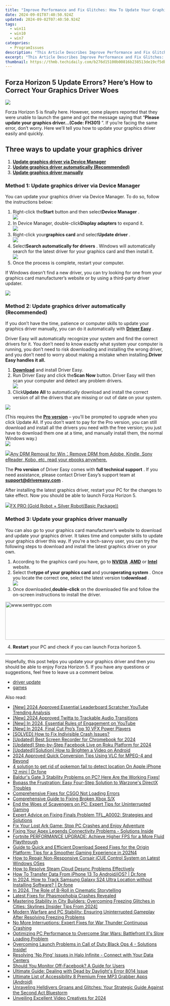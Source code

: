 ```yaml
---
title: "Improve Performance and Fix Glitches: How To Update Your Graphics Driver In Forza Horizon 5"
date: 2024-09-01T07:40:50.924Z
updated: 2024-09-02T07:40:50.924Z
tags:
  - win11
  - win10
  - win7
categories:
  - ProgramIssues
description: "This Article Describes Improve Performance and Fix Glitches: How To Update Your Graphics Driver In Forza Horizon 5"
excerpt: "This Article Describes Improve Performance and Fix Glitches: How To Update Your Graphics Driver In Forza Horizon 5"
thumbnail: https://thmb.techidaily.com/b276d15100b00816b238513de19cf5dbb90f578402c4c455ac709e533cfa60c1.jpg
---
```


## Forza Horizon 5 Update Errors? Here’s How to Correct Your Graphics Driver Woes

![](https://images.drivereasy.com/wp-content/uploads/2021/11/forza-horizon-5-code-FH301.jpg)

 Forza Horizon 5 is finally here. However, some players reported that they were unable to launch the game and got the message saying that “**Please update your graphics driver…(Code: FH301)** ”. If you’re facing the same error, don’t worry. Here we’ll tell you how to update your graphics driver easily and quickly.

## Three ways to update your graphics driver

1. **[Update graphics driver via Device Manager](https://tools.techidaily.com/drivereasy/download/)**
2. **[Update graphics driver automatically (Recommended)](https://www.drivereasy.com/knowledge/forza-horizon-5-update-graphics-driver/#Method2)**
3. **[Update graphics driver manually](https://tools.techidaily.com/drivereasy/download/)**

### Method 1: Update graphics driver via Device Manager

 You can update your graphics driver via Device Manager. To do so, follow the instructions below:

1. Right-click the**Start** button and then select**Device Manager** .  
![](https://images.drivereasy.com/wp-content/uploads/2021/11/start-device-manager.jpg)
2. In Device Manager, double-click**Display adapters** to expand it.  
![](https://images.drivereasy.com/wp-content/uploads/2021/11/display-adapter.jpg)
3. Right-click your**graphics card** and select**Update driver** .  
![](https://images.drivereasy.com/wp-content/uploads/2021/11/graphics-update-driver.jpg)
4. Select**Search automatically for drivers** . Windows will automatically search for the latest driver for your graphics card and then install it.  
![](https://images.drivereasy.com/wp-content/uploads/2021/11/search-automatically-for-drivers.jpg)
5. Once the process is complete, restart your computer.

 If Windows doesn’t find a new driver, you can try looking for one from your graphics card manufacturer’s website or by using a third-party driver updater.

<!-- affiliate ads begin -->
<a href="https://shop.mondly.com/affiliate.php?ACCOUNT=ATISTUDI&AFFILIATE=108875&PATH=https%3A%2F%2Fwww.mondly.com%3FAFFILIATE%3D108875%26RESOURCE%3D%2BBusiness%2B970x90%2B"><img src="https://secure.avangate.com/images/merchant/69c418c33ec2e1a4267fa9bb77fa1428/business-970x90.gif" border="0"></a>
<!-- affiliate ads end -->
### Method 2: Update graphics driver automatically (Recommended)

 If you don’t have the time, patience or computer skills to update your graphics driver manually, you can do it automatically with **[Driver Easy](https://tools.techidaily.com/drivereasy/download/)**  .

 Driver Easy will automatically recognize your system and find the correct drivers for it. You don’t need to know exactly what system your computer is running, you don’t need to risk downloading and installing the wrong driver, and you don’t need to worry about making a mistake when installing.**Driver Easy handles it all.**

1. **[Download](https://tools.techidaily.com/drivereasy/download/)**  and install Driver Easy.
2. Run Driver Easy and click the**Scan Now** button. Driver Easy will then scan your computer and detect any problem drivers.  
![](https://images.drivereasy.com/wp-content/uploads/2021/09/de-scan-now-20-1.jpg)
3. Click**Update All** to automatically download and install the correct version of all the drivers that are missing or out of date on your system.  
<!-- affiliate ads begin -->
<a href="https://secure.2checkout.com/order/checkout.php?PRODS=4621764&QTY=1&AFFILIATE=108875&CART=1"><img src="https://www.x-mirage.com/x-mirage/img/page-home.jpg" border="0"></a>
<!-- affiliate ads end -->
 (This requires the **[Pro version](https://tools.techidaily.com/drivereasy/download/)**  – you’ll be prompted to upgrade when you click Update All. If you don’t want to pay for the Pro version, you can still download and install all the drivers you need with the free version; you just have to download them one at a time, and manually install them, the normal Windows way.)  
![](https://images.drivereasy.com/wp-content/uploads/2021/09/de-nvidia-gtx-1080.jpg)

<!-- affiliate ads begin -->
<a href="https://secure.2checkout.com/order/checkout.php?PRODS=4600113&QTY=1&AFFILIATE=108875&CART=1"><img src="https://www.epubor.com/images/drm-removal-feature2.png" border="0">Any DRM Removal for Win：Remove DRM from Adobe, Kindle, Sony eReader, Kobo, etc, read your ebooks anywhere.</a>
<!-- affiliate ads end -->
 The **Pro version** of Driver Easy comes with **full technical support** . If you need assistance, please contact Driver Easy’s support team at [**support@drivereasy.com**](https://tools.techidaily.com/drivereasy/download/) .

 After installing the latest graphics driver, restart your PC for the changes to take effect. Now you should be able to launch Forza Horizon 5.

<!-- affiliate ads begin -->
<a href="https://secure.2checkout.com/order/checkout.php?PRODS=40085955&QTY=1&AFFILIATE=108875&CART=1"><img src="https://secure.avangate.com/images/merchant/f702defbc67edb455949f46babab0c18/products/2_logo9.png" border="0">FX PRO (Gold Robot + Silver Robot(Basic Package))</a>
<!-- affiliate ads end -->
### Method 3: Update your graphics driver manually

 You can also go to your graphics card manufacturer’s website to download and update your graphics driver. It takes time and computer skills to update your graphics driver this way. If you’re a tech-savvy user, you can try the following steps to download and install the latest graphics driver on your own.

1. According to the graphics card you have, go to **[NVIDIA](https://tools.techidaily.com/drivereasy/download/)**  ,[**AMD**](https://www.amd.com/en/support) or **[Intel](https://downloadcenter.intel.com/product/80939/Graphics)**  website.
2. Select the**type of your graphics card** and your**operating system** . Once you locate the correct one, select the latest version to**download** .  
![](https://images.drivereasy.com/wp-content/uploads/2021/11/nvidia-driver.jpg)
3. Once downloaded,**double-click** on the downloaded file and follow the on-screen instructions to install the driver.
<!-- affiliate ads begin -->
<a href="https://sentrypc.7eer.net/c/5597632/398457/3022" target="_top" id="398457"><img src="//a.impactradius-go.com/display-ad/3022-398457" border="0" alt="www.sentrypc.com" width="980" height="120"/></a><img height="0" width="0" src="https://sentrypc.7eer.net/i/5597632/398457/3022" style="position:absolute;visibility:hidden;" border="0" />
<!-- affiliate ads end -->
4. **Restart** your PC and check if you can launch Forza horizon 5.

---

 Hopefully, this post helps you update your graphics driver and then you should be able to enjoy Forza Horizon 5\. If you have any questions or suggestions, feel free to leave us a comment below.

* [driver update](https://tools.techidaily.com/drivereasy/download/)
* [games](https://tools.techidaily.com/drivereasy/download/)

<ins class="adsbygoogle"
     style="display:block"
     data-ad-format="autorelaxed"
     data-ad-client="ca-pub-7571918770474297"
     data-ad-slot="1223367746"></ins>



<ins class="adsbygoogle"
     style="display:block"
     data-ad-client="ca-pub-7571918770474297"
     data-ad-slot="8358498916"
     data-ad-format="auto"
     data-full-width-responsive="true"></ins>

<span class="atpl-alsoreadstyle">Also read:</span>
<div><ul>
<li><a href="https://facebook-record-videos.techidaily.com/new-2024-approved-essential-leaderboard-scratcher-youtube-trending-analysis/"><u>[New] 2024 Approved  Essential Leaderboard Scratcher  YouTube Trending Analysis</u></a></li>
<li><a href="https://twitter-videos.techidaily.com/new-2024-approved-twitta-to-trackable-audio-transitions/"><u>[New] 2024 Approved  Twitta to Trackable Audio Transitions</u></a></li>
<li><a href="https://youtube-web.techidaily.com/n-2024-essential-rules-of-engagement-on-youtube/"><u>[New] In 2024, Essential Rules of Engagement on YouTube</u></a></li>
<li><a href="https://vp-tips.techidaily.com/new-in-2024-final-cut-pros-top-10-vfx-power-players/"><u>[New] In 2024, Final Cut Pro’s Top 10 VFX Power Players</u></a></li>
<li><a href="https://win-solutions.techidaily.com/solved-how-to-fix-indivisible-crash-issues/"><u>[SOLVED] How to Fix Indivisible Crash Issues?</u></a></li>
<li><a href="https://desktop-recording.techidaily.com/updated-best-screen-recorder-for-chromebook-for-2024/"><u>[Updated] Best Screen Recorder for Chromebook for 2024</u></a></li>
<li><a href="https://facebook-video-content.techidaily.com/updated-step-by-step-facebook-live-on-roku-platform-for-2024/"><u>[Updated] Step-by-Step  Facebook Live on Roku Platform for 2024</u></a></li>
<li><a href="https://extra-guidance.techidaily.com/updated-solution-how-to-brighten-a-video-on-android/"><u>[Updated][Solution] How to Brighten a Video on Android</u></a></li>
<li><a href="https://article-posts.techidaily.com/2024-approved-quick-conversion-tips-using-vlc-for-mpeg-4-and-beyond/"><u>2024 Approved  Quick Conversion Tips Using VLC for MPEG-4 and Beyond</u></a></li>
<li><a href="https://ios-pokemon-go.techidaily.com/4-solution-to-get-rid-of-pokemon-fail-to-detect-location-on-apple-iphone-12-mini-drfone-by-drfone-virtual-ios/"><u>4 solution to get rid of pokemon fail to detect location On Apple iPhone 12 mini | Dr.fone</u></a></li>
<li><a href="https://win-solutions.techidaily.com/baldurs-gate-3-stability-problems-on-pc-here-are-the-working-fixes/"><u>Baldur's Gate 3 Stability Problems on PC? Here Are the Working Fixes!</u></a></li>
<li><a href="https://win-solutions.techidaily.com/bypass-the-frustration-easy-four-step-solution-to-warzones-directx-troubles/"><u>Bypass the Frustration: Easy Four-Step Solution to Warzone's DirectX Troubles</u></a></li>
<li><a href="https://win-solutions.techidaily.com/comprehensive-fixes-for-csgo-not-loading-errors/"><u>Comprehensive Fixes for CSGO Not Loading Errors</u></a></li>
<li><a href="https://games-able.techidaily.com/comprehensive-guide-to-fixing-broken-xbox-sx/"><u>Comprehensive Guide to Fixing Broken Xbox S/X</u></a></li>
<li><a href="https://win-solutions.techidaily.com/end-the-woes-of-scavengers-on-pc-expert-tips-for-uninterrupted-gaming/"><u>End the Woes of Scavengers on PC: Expert Tips for Uninterrupted Gaming</u></a></li>
<li><a href="https://win-solutions.techidaily.com/expert-advice-on-fixing-finals-problem-tfla0002-strategies-and-solutions/"><u>Expert Advice on Fixing Finals Problem TFL_A0002: Strategies and Solutions</u></a></li>
<li><a href="https://win-solutions.techidaily.com/fix-your-lost-ark-game-stop-pc-crashes-and-enjoy-adventure/"><u>Fix Your Lost Ark Game: Stop PC Crashes and Enjoy Adventure</u></a></li>
<li><a href="https://win-solutions.techidaily.com/fixing-your-apex-legends-connectivity-problems-solutions-inside/"><u>Fixing Your Apex Legends Connectivity Problems - Solutions Inside</u></a></li>
<li><a href="https://win-solutions.techidaily.com/fortnite-performance-upgrade-achieve-higher-fps-for-a-more-fluid-playthrough/"><u>Fortnite PERFORMANCE UPGRADE: Achieve Higher FPS for a More Fluid Playthrough</u></a></li>
<li><a href="https://win-solutions.techidaily.com/guide-to-quick-and-efficient-download-speed-fixes-for-the-origin-platform-tips-for-a-smoother-gaming-experience-in-202n4/"><u>Guide to Quick and Efficient Download Speed Fixes for the Origin Platform: Tips for a Smoother Gaming Experience in 202N4</u></a></li>
<li><a href="https://win-solutions.techidaily.com/how-to-repair-non-responsive-corsair-icue-control-system-on-latest-windows-oses/"><u>How to Repair Non-Responsive Corsair iCUE Control System on Latest Windows OSes</u></a></li>
<li><a href="https://win-solutions.techidaily.com/how-to-resolve-steam-cloud-desync-problems-effectively/"><u>How to Resolve Steam Cloud Desync Problems Effectively</u></a></li>
<li><a href="https://blog-min.techidaily.com/how-to-transfer-data-from-iphone-13-to-androidios-drfone-by-drfone-transfer-data-from-ios-transfer-data-from-ios/"><u>How To Transfer Data From iPhone 13 To Android/iOS? | Dr.fone</u></a></li>
<li><a href="https://android-location-track.techidaily.com/in-2024-how-to-track-samsung-galaxy-s24-ultra-location-without-installing-software-drfone-by-drfone-virtual-android/"><u>In 2024, How to Track Samsung Galaxy S24 Ultra Location without Installing Software? | Dr.fone</u></a></li>
<li><a href="https://some-guidance.techidaily.com/in-2024-the-role-of-b-roll-in-cinematic-storytelling/"><u>In 2024, The Role of B-Roll in Cinematic Storytelling</u></a></li>
<li><a href="https://win-solutions.techidaily.com/latest-fixes-for-phasmophobia-crashes-revealed/"><u>Latest Fixes for Phasmophobia Crashes Revealed</u></a></li>
<li><a href="https://win-solutions.techidaily.com/mastering-stability-in-city-builders-overcoming-freezing-glitches-in-cities-skylines-insider-tips-from-2024/"><u>Mastering Stability in City Builders: Overcoming Freezing Glitches in Cities: Skylines [Insider Tips From 2024]</u></a></li>
<li><a href="https://win-solutions.techidaily.com/modern-warfare-and-pc-stability-ensuring-uninterrupted-gameplay-after-resolving-freezing-problems/"><u>Modern Warfare and PC Stability: Ensuring Uninterrupted Gameplay After Resolving Freezing Problems</u></a></li>
<li><a href="https://win-solutions.techidaily.com/no-more-interruptions-expert-fixes-for-war-thunder-continuous-crashing/"><u>No More Interruptions: Expert Fixes for War Thunder Continuous Crashing</u></a></li>
<li><a href="https://win-solutions.techidaily.com/optimizing-pc-performance-to-overcome-star-wars-battlefront-iis-slow-loading-problem/"><u>Optimizing PC Performance to Overcome Star Wars: Battlefront II's Slow Loading Problem</u></a></li>
<li><a href="https://win-solutions.techidaily.com/1723009901355-overcoming-launch-problems-in-call-of-duty-black-ops-4-solutions-inside/"><u>Overcoming Launch Problems in Call of Duty Black Ops 4 - Solutions Inside!</u></a></li>
<li><a href="https://win-solutions.techidaily.com/resolving-no-ping-issues-in-halo-infinite-connect-with-your-data-centers/"><u>Resolving 'No Ping' Issues in Halo Infinite - Connect with Your Data Centers</u></a></li>
<li><a href="https://extra-hints.techidaily.com/should-you-monitor-off-facebook-a-guide-for-users/"><u>Should You Monitor Off-Facebook? A Guide for Users</u></a></li>
<li><a href="https://win-solutions.techidaily.com/ultimate-guide-dealing-with-dead-by-daylights-error-8014-issue/"><u>Ultimate Guide: Dealing with Dead by Daylight's Error 8014 Issue</u></a></li>
<li><a href="https://extra-hints.techidaily.com/ultimate-list-of-accessibility-8-premium-free-mp3-grabber-apps-android/"><u>Ultimate List of Accessibility  8 Premium Free MP3 Grabber Apps (Android)</u></a></li>
<li><a href="https://win-solutions.techidaily.com/unraveling-helldivers-groans-and-glitches-your-strategic-guide-against-the-second-act-bluestorm/"><u>Unraveling Helldivers Groans and Glitches: Your Strategic Guide Against the Second Act Bluestorm</u></a></li>
<li><a href="https://some-approaches.techidaily.com/unveiling-excellent-video-creatives-for-2024/"><u>Unveiling Excellent Video Creatives for 2024</u></a></li>
</ul></div>
